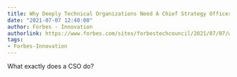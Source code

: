 ```yaml
---
title: Why Deeply Technical Organizations Need A Chief Strategy Officer Role
date: "2021-07-07 12:40:00"
author: Forbes - Innovation
authorlink: https://www.forbes.com/sites/forbestechcouncil/2021/07/07/why-deeply-technical-organizations-need-a-chief-strategy-officer-role/
tags:
- Forbes-Innovation
---
```

What exactly does a CSO do?
